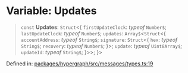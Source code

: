 # Variable: Updates

> `const` **Updates**: `Struct`\<\{ `firstUpdateClock`: *typeof* `Number$`; `lastUpdateClock`: *typeof* `Number$`; `updates`: `Array$`\<`Struct`\<\{ `accountAddress`: *typeof* `String$`; `signature`: `Struct`\<\{ `hex`: *typeof* `String$`; `recovery`: *typeof* `Number$`; \}\>; `update`: *typeof* `Uint8Array$`; `updateId`: *typeof* `String$`; \}\>\>; \}\>

Defined in: [packages/hypergraph/src/messages/types.ts:19](https://github.com/hashirpm/hypergraph/blob/ab4ea1cdb9430798142e0d735aac9d31c2cf0ae0/packages/hypergraph/src/messages/types.ts#L19)
